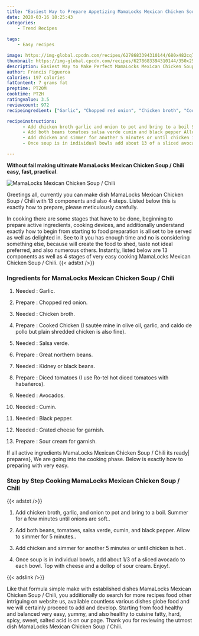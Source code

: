 ```yaml
---
title: "Easiest Way to Prepare Appetizing MamaLocks Mexican Chicken Soup  Chili"
date: 2020-03-16 18:25:43
categories:
    - Trend Recipes
    
tags:
    - Easy recipes

image: https://img-global.cpcdn.com/recipes/6278683394310144/680x482cq70/mamalocks-mexican-chicken-soup-chili-recipe-main-photo.jpg
thumbnail: https://img-global.cpcdn.com/recipes/6278683394310144/350x250cq70/mamalocks-mexican-chicken-soup-chili-recipe-main-photo.jpg
description: Easiest Way to Make Perfect MamaLocks Mexican Chicken Soup  Chili with 13 ingredients and 4 stages of easy cooking.
author: Francis Figueroa
calories: 197 calories
fatContent: 7 grams fat
preptime: PT20M
cooktime: PT2H
ratingvalue: 3.5
reviewcount: 972
recipeingredient: ["Garlic", "Chopped red onion", "Chicken broth", "Cooked Chicken I saute mine in olive oil garlic and caldo de pollo but plain shredded chicken is also fine", "Salsa verde", "Great northern beans", "Kidney or black beans", "Diced tomatoes I use Rotel hot diced tomatoes with habaeros", "Avocados", "Cumin", "Black pepper", "Grated cheese for garnish", "Sour cream for garnish"]

recipeinstructions: 
      - Add chicken broth garlic and onion to pot and bring to a boil Summer for a few minutes until onions are soft 
      - Add both beans tomatoes salsa verde cumin and black pepper Allow to simmer for 5 minutes 
      - Add chicken and simmer for another 5 minutes or until chicken is hot 
      - Once soup is in individual bowls add about 13 of a sliced avocado to each bowl Top with cheese and a dollop of sour cream Enjoy

---
```




**Without fail making ultimate MamaLocks Mexican Chicken Soup / Chili easy, fast, practical**. 


![MamaLocks Mexican Chicken Soup / Chili](https://img-global.cpcdn.com/recipes/6278683394310144/680x482cq70/mamalocks-mexican-chicken-soup-chili-recipe-main-photo.jpg "MamaLocks Mexican Chicken Soup / Chili")




Greetings all, currently you can make dish MamaLocks Mexican Chicken Soup / Chili with 13 components and also 4 steps. Listed below this is exactly how to prepare, please meticulously carefully.

In cooking there are some stages that have to be done, beginning to prepare active ingredients, cooking devices, and additionally understand exactly how to begin from starting to food preparation is all set to be served as well as delighted in. See to it you has enough time and no is considering something else, because will create the food to shed, taste not ideal preferred, and also numerous others. Instantly, listed below are 13 components as well as 4 stages of very easy cooking MamaLocks Mexican Chicken Soup / Chili.
{{< adstxt />}}

### Ingredients for MamaLocks Mexican Chicken Soup / Chili


1. Needed  : Garlic.

1. Prepare  : Chopped red onion.

1. Needed  : Chicken broth.

1. Prepare  : Cooked Chicken (I sautée mine in olive oil, garlic, and caldo de pollo but plain shredded chicken is also fine).

1. Needed  : Salsa verde.

1. Prepare  : Great northern beans.

1. Needed  : Kidney or black beans.

1. Prepare  : Diced tomatoes (I use Ro-tel hot diced tomatoes with habañeros).

1. Needed  : Avocados.

1. Needed  : Cumin.

1. Needed  : Black pepper.

1. Needed  : Grated cheese for garnish.

1. Prepare  : Sour cream for garnish.



If all active ingredients MamaLocks Mexican Chicken Soup / Chili its ready| prepares}, We are going into the cooking phase. Below is exactly how to preparing with very easy.

### Step by Step Cooking MamaLocks Mexican Chicken Soup / Chili

{{< adstxt />}}


1. Add chicken broth, garlic, and onion to pot and bring to a boil. Summer for a few minutes until onions are soft..



1. Add both beans, tomatoes, salsa verde, cumin, and black pepper. Allow to simmer for 5 minutes..



1. Add chicken and simmer for another 5 minutes or until chicken is hot..



1. Once soup is in individual bowls, add about 1/3 of a sliced avocado to each bowl. Top with cheese and a dollop of sour cream. Enjoy!.





{{< adslink />}}

Like that formula simple make with established dishes MamaLocks Mexican Chicken Soup / Chili, you additionally do search for more recipes food other intriguing on website us, available countless various dishes globe food and we will certainly proceed to add and develop. Starting from food healthy and balanced very easy, yummy, and also healthy to cuisine fatty, hard, spicy, sweet, salted acid is on our page. Thank you for reviewing the utmost dish MamaLocks Mexican Chicken Soup / Chili.
